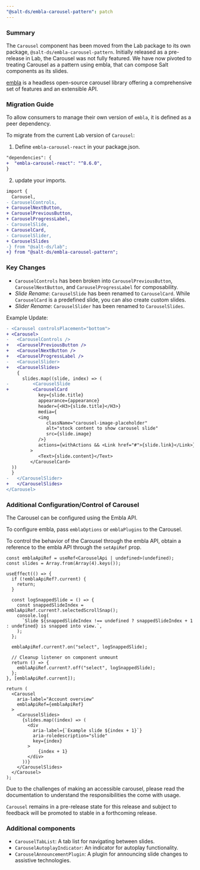 ```yaml
---
"@salt-ds/embla-carousel-pattern": patch
---
```


### Summary

The `Carousel` component has been moved from the Lab package to its own package, `@salt-ds/embla-carousel-pattern`.
Initially released as a pre-release in Lab, the Carousel was not fully featured. We have now pivoted to treating Carousel as a pattern using embla, that can compose Salt components as its slides.

[embla](https://www.embla-carousel.com) is a headless open-source carousel library offering a comprehensive set of features and an extensible API.

### Migration Guide

To allow consumers to manage their own version of `embla`, it is defined as a peer dependency.

To migrate from the current Lab version of `Carousel`:

1. Define `embla-carousel-react` in your package.json.

```diff
"dependencies": {
+  "embla-carousel-react": "^8.6.0",
}
```

2. update your imports.

```diff
import {
  Carousel,
- CarouselControls,  
+ CarouselNextButton,
+ CarouselPreviousButton,
+ CarouselProgressLabel,
- CarouselSlide,
+ CarouselCard,
- CarouselSlider,
+ CarouselSlides
-} from "@salt-ds/lab";
+} from "@salt-ds/embla-carousel-pattern";
```

### Key Changes

- `CarouselControls` has been broken into `CarouselPreviousButton`, `CarouselNextButton`, and `CarouselProgressLabel` for composability.
- _Slide Rename_: `CarouselSlide` has been renamed to `CarouselCard`. While `CarouselCard` is a predefined slide, you can also create custom slides.
- _Slider Rename_: `CarouselSlider` has been renamed to `CarouselSlides`.

Example Update:

```diff
- <Carousel controlsPlacement="bottom">
+ <Carousel>
-   <CarouselControls />
+   <CarouselPreviousButton />
+   <CarouselNextButton />
+   <CarouselProgressLabel />
-   <CarouselSlider>
+   <CarouselSlides>
    {
      slides.map((slide, index) => (
-         <CarouselSlide
+         <CarouselCard
            key={slide.title}
            appearance={appearance}
            header={<H3>{slide.title}</H3>}
            media={
            <img
               className="carousel-image-placeholder"
               alt="stock content to show carousel slide"
               src={slide.image}
            />}
            actions={withActions && <Link href="#">{slide.link}</Link>}
         >
            <Text>{slide.content}</Text>
         </CarouselCard>
  ))
  }
-   </CarouselSlider>
+   </CarouselSlides>
</Carousel>
```

### Additional Configuration/Control of Carousel

The Carousel can be configured using the Embla API.

To configure embla, pass `emblaOptions` or `emblaPlugins` to the Carousel.

To control the behavior of the Carousel through the embla API, obtain a reference to the embla API through the `setApiRef` prop.

```
const emblaApiRef = useRef<CarouselApi | undefined>(undefined);
const slides = Array.from(Array(4).keys());

useEffect(() => {
  if (!emblaApiRef?.current) {
    return;
  }

  const logSnappedSlide = () => {
    const snappedSlideIndex = emblaApiRef.current?.selectedScrollSnap();
    console.log(
      `Slide ${snappedSlideIndex !== undefined ? snappedSlideIndex + 1 : undefined} is snapped into view.`,
    );
  };

  emblaApiRef.current?.on("select", logSnappedSlide);

  // Cleanup listener on component unmount
  return () => {
    emblaApiRef.current?.off("select", logSnappedSlide);
  };
}, [emblaApiRef.current]);

return (
  <Carousel
    aria-label="Account overview"
    emblaApiRef={emblaApiRef}
  >
    <CarouselSlides>
      {slides.map((index) => (
        <div
          aria-label={`Example slide ${index + 1}`}
          aria-roledescription="slide"
          key={index}
        >
            {index + 1}
        </div>
      ))}
    </CarouselSlides>
  </Carousel>
);
```

Due to the challenges of making an accessible carousel, please read the documentation to understand the responsibilities the come with usage.

`Carousel` remains in a pre-release state for this release and subject to feedback will be promoted to stable in a forthcoming release.

### Additional components

- `CarouselTabList`: A tab list for navigating between slides.
- `CarouselAutoplayIndicator`: An indicator for autoplay functionality.
- `CarouselAnnouncementPlugin`: A plugin for announcing slide changes to assistive technologies.
